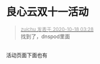 # 良心云双十一活动


<div class="quote"><blockquote><font size="2"><a href="https://www.hostloc.com/forum.php?mod=redirect&amp;goto=findpost&amp;pid=9315960&amp;ptid=755445" target="_blank"><font color="#999999">zuichu 发表于 2020-10-18 03:28</font></a></font><br />
找到了，dnspod里面</blockquote></div><br />
活动页面下面也有

<img src="static/image/smiley/default/lol.gif" smilieid="12" border="0" alt="" /><img src="static/image/smiley/default/lol.gif" smilieid="12" border="0" alt="" /><img src="static/image/smiley/default/lol.gif" smilieid="12" border="0" alt="" />
